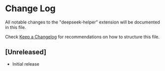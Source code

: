 # Change Log

All notable changes to the "deepseek-helper" extension will be documented in this file.

Check [Keep a Changelog](http://keepachangelog.com/) for recommendations on how to structure this file.

## [Unreleased]

- Initial release